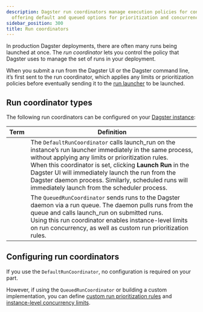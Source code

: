 ```yaml
---
description: Dagster run coordinators manage execution policies for concurrent runs,
  offering default and queued options for prioritization and concurrency control.
sidebar_position: 300
title: Run coordinators
---
```

In production Dagster deployments, there are often many runs being launched at once. The _run coordinator_ lets you control the policy that Dagster uses to manage the set of runs in your deployment.

When you submit a run from the Dagster UI or the Dagster command line, it’s first sent to the run coordinator, which applies any limits or prioritization policies before eventually sending it to the [run launcher](/guides/deploy/execution/run-launchers) to be launched.

## Run coordinator types

The following run coordinators can be configured on your [Dagster instance](/guides/deploy/dagster-instance-configuration):

| Term                                                                                                  | Definition                                                                                                                                                                                                                                                                                                                                                                                    |
| ----------------------------------------------------------------------------------------------------- | --------------------------------------------------------------------------------------------------------------------------------------------------------------------------------------------------------------------------------------------------------------------------------------------------------------------------------------------------------------------------------------------- |
| <PyObject section="internals" module="dagster._core.run_coordinator" object="DefaultRunCoordinator"/> | The `DefaultRunCoordinator` calls launch_run on the instance’s run launcher immediately in the same process, without applying any limits or prioritization rules.<br />When this coordinator is set, clicking **Launch Run** in the Dagster UI will immediately launch the run from the Dagster daemon process. Similarly, scheduled runs will immediately launch from the scheduler process. |
| <PyObject section="internals" module="dagster._core.run_coordinator" object="QueuedRunCoordinator"/>  | The `QueuedRunCoordinator` sends runs to the Dagster daemon via a run queue. The daemon pulls runs from the queue and calls launch_run on submitted runs.<br/>Using this run coordinator enables instance-level limits on run concurrency, as well as custom run prioritization rules.                                                                                                        |

## Configuring run coordinators

If you use the `DefaultRunCoordinator`, no configuration is required on your part.

However, if using the `QueuedRunCoordinator` or building a custom implementation, you can define [custom run prioritization rules](/guides/deploy/execution/customizing-run-queue-priority) and [instance-level concurrency limits](/guides/operate/managing-concurrency).
